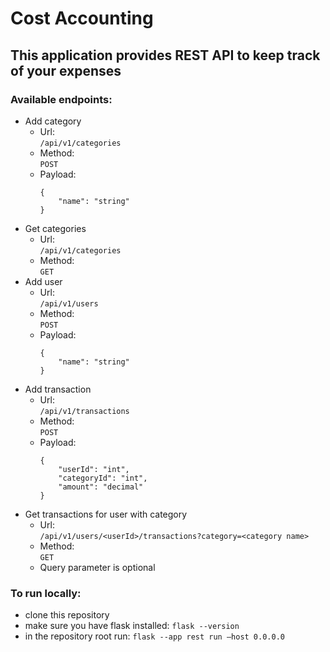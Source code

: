 # Cost Accounting

## This application provides REST API to keep track of your expenses

### Available endpoints:

- Add category
    - Url:  
      ```/api/v1/categories```
    - Method:  
      ```POST```
    - Payload:
      ```
      {
          "name": "string"
      }
      ```
- Get categories
    - Url:  
      ```/api/v1/categories```
    - Method:  
      ```GET```
- Add user
    - Url:  
      ```/api/v1/users```
    - Method:  
      ```POST```
    - Payload:
      ```
      {
          "name": "string"
      }
      ```
- Add transaction
    - Url:  
      ```/api/v1/transactions```
    - Method:  
      ```POST```
    - Payload:
      ```
      {
          "userId": "int",
          "categoryId": "int",
          "amount": "decimal"
      }
      ```
- Get transactions for user with category
    - Url:  
      ```/api/v1/users/<userId>/transactions?category=<category name>```
    - Method:  
      ```GET```
    - Query parameter is optional

### To run locally:

- clone this repository
- make sure you have flask installed: ```flask --version```
- in the repository root run: ```flask --app rest run –host 0.0.0.0```